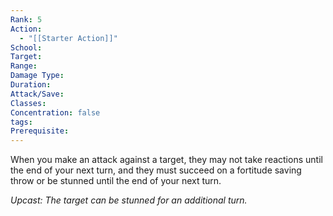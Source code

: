 ```yaml
---
Rank: 5
Action:
  - "[[Starter Action]]"
School: 
Target: 
Range: 
Damage Type: 
Duration: 
Attack/Save: 
Classes: 
Concentration: false
tags: 
Prerequisite:
---
```

When you make an attack against a target, they may not take reactions until the end of your next turn, and they must succeed on a fortitude saving throw or be stunned until the end of your next turn.

*Upcast: The target can be stunned for an additional turn.*